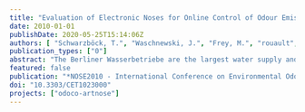 ```yaml
---
title: "Evaluation of Electronic Noses for Online Control of Odour Emissions from Sewer Systems"
date: 2010-01-01
publishDate: 2020-05-25T15:14:06Z
authors: [ "Schwarzböck, T.", "Waschnewski, J.", "Frey, M.", "rouault", "Gnirß, R." ]
publication_types: ["0"]
abstract: "The Berliner Wasserbetriebe are the largest water supply and wastewater disposal company in Germany. They are challenged to tackle various kinds of odour problems emerging from the sewer network.  The continuous extension of sewer networks and a decrease in water consumption (in Berlin: ~ 20 % in the last 16 years, according to the statistical office BB, 2009) have led to elevated odour emissions arising from sewer systems. Together with growing public concern over odours from water treatment works, this has led to increasing numbers of odour complaints in urban catchments (Stuetz and Frechen, 2001; ATV-DVWK-M 154, 2003; Barjenbruch, 2003).  Different odour abatement technologies are widely-used but often response only after consumer complaints and do not consider adequate identification of odour problems beforehand. An operational, together with a scientific approach is necessary in order to apply effective measures or combinations thereof. In Berlin annually almost 3 Mio € are spent by BWB to reduce odour emissions from the Berlin sewer system (BWB, 2006). Applied measures vary from dosing of nitrate or iron hydroxide sludge, flushing, or compensation by means of bio-filters or masking. The quantification of odour by means of continuous odour monitoring solutions such as electronic noses can contribute to minder economic and operational risks in odour management. The paper presents the research project ODOCO-ARTNOSE, dealing with the evaluation of electronic noses for the online application in sewer systems. The KompetenzZentrum Wasser Berlin (research centre) in cooperation with the Berlin water utilities Berliner Wasserbetriebe and Veolia Water will carry out bench tests with selected, commercially available chemosensor arrays to identify advanced applications of electronic noses in odour management in sewer networks.  Objectives of the project are to analytically assess the online-ability of electronic noses by means of a multi-criteria methodology and to specify future odour control services based on the application of e-noses in sewer networks. The potential of electronic noses will be evaluated as tool to fulfil certain needs, namely (i) support for planning/designing of odour preventive measures and abatement strategies, (ii) support for real-time odour control and (iii) data acquisition tool to supervise and document (industrial) dischargers, document the effect of abatement measures and document legal compliance. Tests are possible to be carried out in the frame of a sewer research plant or within the sewer system of Berlin. A large-scale research plant was developed by Berliner Wasserbetriebe for investigating different odour and corrosion strategies. The plant consists of 2 independent gravity lines and is fed by combined wastewater from Berlin, pumped directly from the sewer. Various milieu conditions can be generated. The paper places current challenges within the city of Berlin into perspective and displays examples of odour abatement strategies of Berliner Wasserbetriebe. Expected outcomes and correlated benefits of the project will be presented. The methodological approach relies on a transparent selection of chemosensor array systems, on bench tests following a sophisticated measurement program and the evaluation of the electronic noses by clear defined criteria."
featured: false
publication: "*NOSE2010 - International Conference on Environmental Odour Monitoring & Control*"
doi: "10.3303/CET1023000"
projects: ["odoco-artnose"]
---
```


